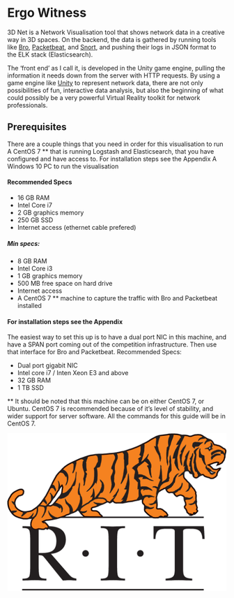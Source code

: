 # Ergo Witness
3D Net is a Network Visualisation tool that shows network data in a creative way in 3D spaces. On the backend, the data is gathered by running tools like [Bro](https://www.bro.org/), [Packetbeat](https://www.elastic.co/products/beats/packetbeat), and [Snort](https://www.snort.org/), and pushing their logs in JSON format to the ELK stack (Elasticsearch). 

The ‘front end’ as I call it, is developed in the Unity game engine, pulling the information it needs down from the server with HTTP requests. By using a game engine like [Unity](https://unity3d.com/) to represent network data, there are not only possibilities of fun, interactive data analysis, but also the beginning of what could possibly be a very powerful Virtual Reality toolkit for network  professionals. 


## Prerequisites

There are a couple things that you need in order for this visualisation to run
A CentOS 7 **  that is running Logstash and Elasticsearch, that you have configured and have access to. 
For installation steps see the Appendix
A Windows 10 PC to run the visualisation

#### Recommended Specs
* 16 GB RAM
* Intel Core i7
* 2 GB graphics memory
* 250 GB SSD
* Internet access (ethernet cable prefered) 

##### Min specs:
* 8 GB RAM
* Intel Core i3
* 1 GB graphics memory
* 500 MB free space on hard drive
* Internet access
* A CentOS 7 ** machine to capture the traffic with Bro and Packetbeat installed

#### For installation steps see the Appendix
The easiest way to set this up is to have a dual port NIC in this machine, and have a SPAN port coming out of the competition infrastructure. Then use that interface for Bro and Packetbeat. 
Recommended Specs:
* Dual port gigabit NIC
* Intel core i7 / Inten Xeon E3 and above
* 32 GB RAM
* 1 TB SSD

** It should be noted that this machine can be on either CentOS 7, or Ubuntu. CentOS 7 is recommended because of it’s level of stability, and wider support for server software. All the commands for this guide will be in CentOS 7.


<img src="pictures/rit_logo_transparent.gif" alt="RIT tiger"/>
